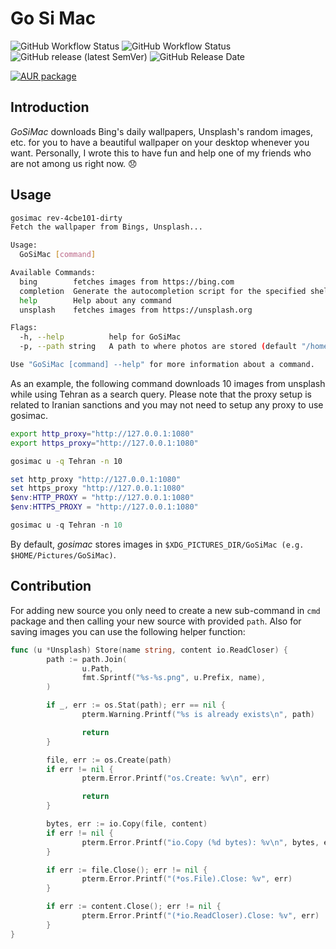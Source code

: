 # Go Si Mac

![GitHub Workflow Status](https://img.shields.io/github/workflow/status/1995parham/gosimac/release?label=release&logo=github&style=flat-square)
![GitHub Workflow Status](https://img.shields.io/github/workflow/status/1995parham/gosimac/lint?label=lint&logo=github&style=flat-square)
![GitHub release (latest SemVer)](https://img.shields.io/github/v/release/1995parham/gosimac?logo=github&style=flat-square)
![GitHub Release Date](https://img.shields.io/github/release-date/1995parham/gosimac?logo=github&style=flat-square)

[![AUR package](https://repology.org/badge/version-for-repo/aur/gosimac.svg?style=flat-square)](https://repology.org/project/gosimac/versions)

## Introduction

_GoSiMac_ downloads Bing's daily wallpapers, Unsplash's random images, etc. for you to have a beautiful wallpaper on your desktop whenever you want.
Personally, I wrote this to have fun and help one of my friends who are not among us right now. :disappointed:

## Usage

```bash
gosimac rev-4cbe101-dirty
Fetch the wallpaper from Bings, Unsplash...

Usage:
  GoSiMac [command]

Available Commands:
  bing        fetches images from https://bing.com
  completion  Generate the autocompletion script for the specified shell
  help        Help about any command
  unsplash    fetches images from https://unsplash.org

Flags:
  -h, --help          help for GoSiMac
  -p, --path string   A path to where photos are stored (default "/home/parham/Pictures/GoSiMac")

Use "GoSiMac [command] --help" for more information about a command.

```

As an example, the following command downloads 10 images from unsplash while using Tehran as a search query.
Please note that the proxy setup is related to Iranian sanctions and you may not need to setup any proxy
to use gosimac.

```bash
export http_proxy="http://127.0.0.1:1080"
export https_proxy="http://127.0.0.1:1080"

gosimac u -q Tehran -n 10
```

```powershell
set http_proxy "http://127.0.0.1:1080"
set https_proxy "http://127.0.0.1:1080"
$env:HTTP_PROXY = "http://127.0.0.1:1080"
$env:HTTPS_PROXY = "http://127.0.0.1:1080"

gosimac u -q Tehran -n 10

```

By default, _gosimac_ stores images in `$XDG_PICTURES_DIR/GoSiMac (e.g. $HOME/Pictures/GoSiMac)`.

## Contribution

For adding new source you only need to create a new sub-command in `cmd` package
and then calling your new source with provided `path`. Also for saving images
you can use the following helper function:

```go
func (u *Unsplash) Store(name string, content io.ReadCloser) {
        path := path.Join(
                u.Path,
                fmt.Sprintf("%s-%s.png", u.Prefix, name),
        )

        if _, err := os.Stat(path); err == nil {
                pterm.Warning.Printf("%s is already exists\n", path)

                return
        }

        file, err := os.Create(path)
        if err != nil {
                pterm.Error.Printf("os.Create: %v\n", err)

                return
        }

        bytes, err := io.Copy(file, content)
        if err != nil {
                pterm.Error.Printf("io.Copy (%d bytes): %v\n", bytes, err)
        }

        if err := file.Close(); err != nil {
                pterm.Error.Printf("(*os.File).Close: %v", err)
        }

        if err := content.Close(); err != nil {
                pterm.Error.Printf("(*io.ReadCloser).Close: %v", err)
        }
}
```
